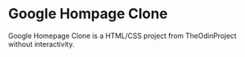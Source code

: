 # Google Hompage Clone
Google Homepage Clone is a HTML/CSS project from TheOdinProject without interactivity.
